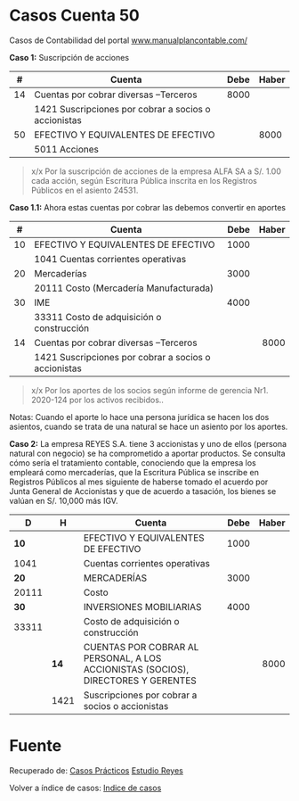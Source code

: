 # Casos Cuenta 50
Casos de Contabilidad del portal www.manualplancontable.com/

**Caso 1:** Suscripción de acciones

| # | Cuenta | Debe | Haber |
|--|--|--|--| 
| 14 | Cuentas por cobrar diversas –Terceros    | 8000 |  | 
|  | 1421 Suscripciones por cobrar a socios o accionistas    |  |  | 
| 50| EFECTIVO Y EQUIVALENTES DE EFECTIVO     |  | 8000 | 
| | 5011 Acciones     |  |  | 

> x/x Por la suscripción de acciones de la empresa ALFA SA a S/. 1.00 cada acción, según Escritura Pública inscrita en los Registros Públicos en el asiento 24531.

**Caso 1.1:** Ahora estas cuentas por cobrar las debemos convertir en aportes

| # | Cuenta | Debe | Haber |
|--|--|--:|--:|
| 10| EFECTIVO Y EQUIVALENTES DE EFECTIVO     | 1000 |  | 
| | 1041 Cuentas corrientes operativas     |  |  |  
| 20| Mercaderías     | 3000 |  | 
| | 20111 Costo (Mercadería Manufacturada)     |  |  | 
| 30| IME     | 4000 |  | 
| |33311 Costo de adquisición o construcción     |  |  | 
| 14 | Cuentas por cobrar diversas –Terceros    |  | 8000 | 
|  | 1421 Suscripciones por cobrar a socios o accionistas    |  |  | 

> x/x Por los aportes de los socios según informe de gerencia Nr1. 2020-124 por los activos recibidos..

Notas: Cuando el aporte lo hace una persona jurídica se hacen los dos asientos, cuando se trata de una natural se hace un asiento por los aportes.

**Caso 2:** La empresa REYES S.A. tiene 3 accionistas y uno de ellos (persona natural con negocio) se ha comprometido a aportar productos. Se consulta cómo sería el tratamiento contable, conociendo que la empresa los empleará como mercaderías, que la Escritura Pública se inscribe en Registros Públicos al mes siguiente de haberse tomado el acuerdo por Junta General de Accionistas y que de acuerdo a tasación, los bienes se valúan en S/. 10,000 más IGV.


|D	|H	|Cuenta	|Debe	|Haber	|
|--|--|--|--:|--:|					
|**10**	|	| EFECTIVO Y EQUIVALENTES DE EFECTIVO	|1000	|	|
|1041	|	| Cuentas corrientes operativas	|	|	|
|**20**	|	| MERCADERÍAS	|3000	|	|
|20111	|	| Costo	|	|	|
|**30**	|	| INVERSIONES MOBILIARIAS	|4000	|	|
|33311	|	| Costo de adquisición o construcción	|	|	|
|	|**14**	| CUENTAS POR COBRAR AL PERSONAL, A LOS ACCIONISTAS (SOCIOS), DIRECTORES Y GERENTES	|	|8000	|
|	|1421	| Suscripciones por cobrar a socios o accionistas	|	|	|




# Fuente
Recuperado de:
[Casos Prácticos](https://es.slideshare.net/helmeraceroflores/asientos-contablescasospracticos-105066500)
[Estudio Reyes](https://guiatributariaperu.com/2019/09/01/pcge-2020-asiento-contable-%E2%9C%94%EF%B8%8Fcuenta-14-aporte-de-capital-en-bienes-muebles/)

Volver a índice de casos: [Indice de casos](../README.md) 
<!--stackedit_data:
eyJoaXN0b3J5IjpbODczNTY2MDAwLDIwNDQ1MTA4NTQsLTE3NT
Q0OTk3ODgsLTIxMTczODQzODIsLTE0NDk2NTg0MjEsMTEyMDU0
MzY1NCwxNzU2NTE0MjY4LC0xMzE2NTMwNjQxLC0xOTM1NzA2MT
UsNjM0ODk3NDE1LC0xNjk4MjUwOTM5LDEyODg3ODY1MzBdfQ==

-->